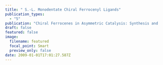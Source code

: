 ```yaml
---
title: " S.-L. Monodentate Chiral Ferrocenyl Ligands"
publication_types:
  - "5"
publication: "Chiral Ferrocenes in Asymmetric Catalysis: Synthesis and Applications"
draft: false
featured: false
image:
  filename: featured
  focal_point: Smart
  preview_only: false
date: 2009-01-01T17:01:27.587Z
---
```

